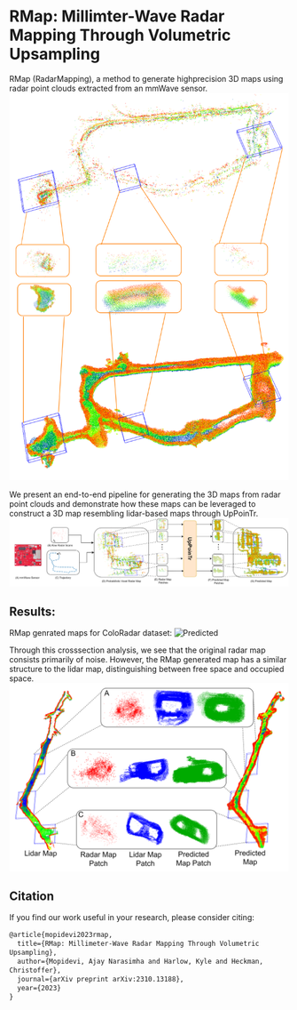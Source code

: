 # RMap: Millimter-Wave Radar Mapping Through Volumetric Upsampling
RMap (RadarMapping), a method to generate highprecision 3D maps using radar point clouds extracted from an mmWave sensor. 
![Into](Paper/Overview.png)

We present an end-to-end pipeline for generating the 3D maps from radar point clouds and demonstrate how these maps can be leveraged to construct a 3D map resembling lidar-based maps through UpPoinTr.
![System Diagram](Paper/SystemDiagram.png)

## Results:
RMap genrated maps for ColoRadar dataset:
![Predicted](Paper/ResultsMaps.png)

Through this crosssection analysis, we see that the original radar map consists primarily of noise. However, the RMap generated map has a similar structure to the lidar map, distinguishing between free space and occupied space.
![Navigable](Paper/Analysis.png)


## Citation
If you find our work useful in your research, please consider citing: 
```
@article{mopidevi2023rmap,
  title={RMap: Millimeter-Wave Radar Mapping Through Volumetric Upsampling},
  author={Mopidevi, Ajay Narasimha and Harlow, Kyle and Heckman, Christoffer},
  journal={arXiv preprint arXiv:2310.13188},
  year={2023}
}
```
